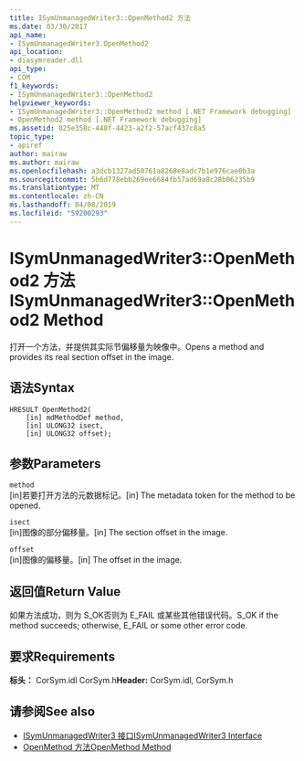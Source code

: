 ```yaml
---
title: ISymUnmanagedWriter3::OpenMethod2 方法
ms.date: 03/30/2017
api_name:
- ISymUnmanagedWriter3.OpenMethod2
api_location:
- diasymreader.dll
api_type:
- COM
f1_keywords:
- ISymUnmanagedWriter3::OpenMethod2
helpviewer_keywords:
- ISymUnmanagedWriter3::OpenMethod2 method [.NET Framework debugging]
- OpenMethod2 method [.NET Framework debugging]
ms.assetid: 025e358c-448f-4423-a2f2-57acf437c8a5
topic_type:
- apiref
author: mairaw
ms.author: mairaw
ms.openlocfilehash: a3dcb1327ad50761a8268e8adc7b1e976cae0b3a
ms.sourcegitcommit: 5b6d778ebb269ee6684fb57ad69a8c28b06235b9
ms.translationtype: MT
ms.contentlocale: zh-CN
ms.lasthandoff: 04/08/2019
ms.locfileid: "59200293"
---
```

# <a name="isymunmanagedwriter3openmethod2-method"></a><span data-ttu-id="e85b0-102">ISymUnmanagedWriter3::OpenMethod2 方法</span><span class="sxs-lookup"><span data-stu-id="e85b0-102">ISymUnmanagedWriter3::OpenMethod2 Method</span></span>
<span data-ttu-id="e85b0-103">打开一个方法，并提供其实际节偏移量为映像中。</span><span class="sxs-lookup"><span data-stu-id="e85b0-103">Opens a method and provides its real section offset in the image.</span></span>  
  
## <a name="syntax"></a><span data-ttu-id="e85b0-104">语法</span><span class="sxs-lookup"><span data-stu-id="e85b0-104">Syntax</span></span>  
  
```  
HRESULT OpenMethod2(   
    [in] mdMethodDef method,  
    [in] ULONG32 isect,  
    [in] ULONG32 offset);  
```  
  
## <a name="parameters"></a><span data-ttu-id="e85b0-105">参数</span><span class="sxs-lookup"><span data-stu-id="e85b0-105">Parameters</span></span>  
 `method`  
 <span data-ttu-id="e85b0-106">[in]若要打开方法的元数据标记。</span><span class="sxs-lookup"><span data-stu-id="e85b0-106">[in] The metadata token for the method to be opened.</span></span>  
  
 `isect`  
 <span data-ttu-id="e85b0-107">[in]图像的部分偏移量。</span><span class="sxs-lookup"><span data-stu-id="e85b0-107">[in] The section offset in the image.</span></span>  
  
 `offset`  
 <span data-ttu-id="e85b0-108">[in]图像的偏移量。</span><span class="sxs-lookup"><span data-stu-id="e85b0-108">[in] The offset in the image.</span></span>  
  
## <a name="return-value"></a><span data-ttu-id="e85b0-109">返回值</span><span class="sxs-lookup"><span data-stu-id="e85b0-109">Return Value</span></span>  
 <span data-ttu-id="e85b0-110">如果方法成功，则为 S_OK否则为 E_FAIL 或某些其他错误代码。</span><span class="sxs-lookup"><span data-stu-id="e85b0-110">S_OK if the method succeeds; otherwise, E_FAIL or some other error code.</span></span>  
  
## <a name="requirements"></a><span data-ttu-id="e85b0-111">要求</span><span class="sxs-lookup"><span data-stu-id="e85b0-111">Requirements</span></span>  
 <span data-ttu-id="e85b0-112">**标头：** CorSym.idl CorSym.h</span><span class="sxs-lookup"><span data-stu-id="e85b0-112">**Header:** CorSym.idl, CorSym.h</span></span>  
  
## <a name="see-also"></a><span data-ttu-id="e85b0-113">请参阅</span><span class="sxs-lookup"><span data-stu-id="e85b0-113">See also</span></span>

- [<span data-ttu-id="e85b0-114">ISymUnmanagedWriter3 接口</span><span class="sxs-lookup"><span data-stu-id="e85b0-114">ISymUnmanagedWriter3 Interface</span></span>](../../../../docs/framework/unmanaged-api/diagnostics/isymunmanagedwriter3-interface.md)
- [<span data-ttu-id="e85b0-115">OpenMethod 方法</span><span class="sxs-lookup"><span data-stu-id="e85b0-115">OpenMethod Method</span></span>](../../../../docs/framework/unmanaged-api/diagnostics/isymunmanagedwriter-openmethod-method.md)
